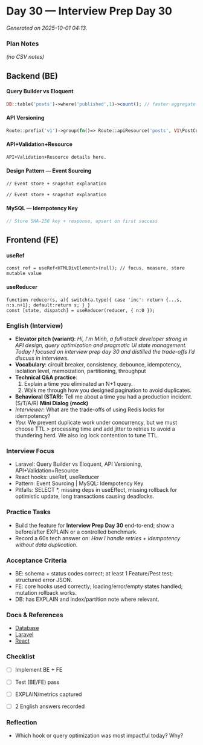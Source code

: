 # Day 30 — Interview Prep Day 30

_Generated on 2025-10-01 04:13._

### Plan Notes
_(no CSV notes)_

## Backend (BE)

#### Query Builder vs Eloquent
```php
DB::table('posts')->where('published',1)->count(); // faster aggregate than Eloquent
```

#### API Versioning
```php
Route::prefix('v1')->group(fn()=> Route::apiResource('posts', V1\PostController::class));
```

#### API+Validation+Resource
```txt
API+Validation+Resource details here.
```

#### Design Pattern — Event Sourcing
```txt
// Event store + snapshot explanation
```
```txt
// Event store + snapshot explanation
```

#### MySQL — Idempotency Key
```php
// Store SHA-256 key + response, upsert on first success
```

## Frontend (FE)

#### useRef
```tsx
const ref = useRef<HTMLDivElement>(null); // focus, measure, store mutable value
```

#### useReducer
```tsx
function reducer(s, a){ switch(a.type){ case 'inc': return {...s, n:s.n+1}; default:return s; } }
const [state, dispatch] = useReducer(reducer, { n:0 });
```

### English (Interview)
- **Elevator pitch (variant)**: *Hi, I'm Minh, a full‑stack developer strong in API design, query optimization and pragmatic UI state management. Today I focused on interview prep day 30 and distilled the trade-offs I’d discuss in interviews.*
- **Vocabulary**: circuit breaker, consistency, debounce, idempotency, isolation level, memoization, partitioning, throughput
- **Technical Q&A practice**:  
  1) Explain a time you eliminated an N+1 query.  
  2) Walk me through how you designed pagination to avoid duplicates.
- **Behavioral (STAR)**: Tell me about a time you had a production incident. (S/T/A/R)
**Mini Dialog (mock)**
- *Interviewer*: What are the trade-offs of using Redis locks for idempotency?
- *You*: We prevent duplicate work under concurrency, but we must choose TTL > processing time and add jitter to retries to avoid a thundering herd. We also log lock contention to tune TTL.



### Interview Focus
- Laravel: Query Builder vs Eloquent, API Versioning, API+Validation+Resource
- React hooks: useRef, useReducer
- Pattern: Event Sourcing | MySQL: Idempotency Key
- Pitfalls: SELECT *, missing deps in useEffect, missing rollback for optimistic update, long transactions causing deadlocks.


### Practice Tasks
- Build the feature for **Interview Prep Day 30** end-to-end; show a before/after EXPLAIN or a controlled benchmark.
- Record a 60s tech answer on: *How I handle retries + idempotency without data duplication*. 


### Acceptance Criteria
- BE: schema + status codes correct; at least 1 Feature/Pest test; structured error JSON.
- FE: core hooks used correctly; loading/error/empty states handled; mutation rollback works.
- DB: has EXPLAIN and index/partition note where relevant.


### Docs & References
- [Database](https://dev.mysql.com/doc/)
- [Laravel](https://laravel.com/docs)
- [React](https://react.dev/learn)

### Checklist
- [ ] Implement BE + FE
- [ ] Test (BE/FE) pass
- [ ] EXPLAIN/metrics captured
- [ ] 2 English answers recorded


### Reflection
- Which hook or query optimization was most impactful today? Why?